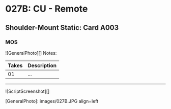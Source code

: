 # 027B: CU - Remote

## Shoulder-Mount Static: Card A003

### MOS

![GeneralPhoto][]
Notes: 

| Takes | Description |
|:---|:----|
| 01 | ... |

----

![ScriptScreenshot][]


[GeneralPhoto]:  images/027B.JPG align=left
